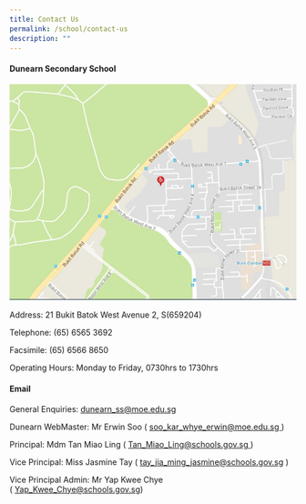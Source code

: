 ```yaml
---
title: Contact Us
permalink: /school/contact-us
description: ""
---
```

<h4>Dunearn Secondary School</h4>
<img src="/images/contactus.jpeg">
<p>Address:&nbsp;21 Bukit Batok West Avenue 2, S(659204)</p>
<p>Telephone: (65) 6565 3692</p>
<p>Facsimile: (65) 6566 8650</p>
<p>Operating Hours: Monday to Friday, 0730hrs to 1730hrs</p>
<h4>Email</h4>
<p>General Enquiries:&nbsp;<a href="mailto:dunearn_ss@moe.edu.sg" target="">dunearn_ss@moe.edu.sg</a></p>
<p>Dunearn WebMaster: Mr Erwin Soo (&nbsp;<a href="mailto:soo_kar_whye_erwin@moe.edu.sg" target="">soo_kar_whye_erwin@moe.edu.sg&nbsp;</a>)</p>
<p>Principal: Mdm Tan Miao Ling (&nbsp;<a href="mailto:Tan_Miao_Ling@schools.gov.sg" target="">Tan_Miao_Ling@schools.gov.sg&nbsp;</a>)</p>
<p>Vice Principal: Miss Jasmine Tay (&nbsp;<a href="mailto:tay_jia_ming_jasmine@schools.gov.sg" target="">tay_jia_ming_jasmine@schools.gov.sg</a> )</p>
<p>Vice Principal Admin: Mr Yap Kwee Chye (&nbsp;<a href="mailto:Yap_Kwee_Chye@schools.gov.sg" target="">Yap_Kwee_Chye@schools.gov.sg</a>)</p>